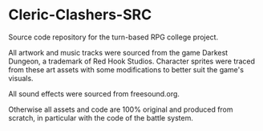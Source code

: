 # Cleric-Clashers-SRC
 Source code repository for the turn-based RPG college project.

All artwork and music tracks were sourced from the game Darkest Dungeon, a trademark of Red Hook Studios. Character sprites were traced from these art assets with some modifications to better suit the game's visuals.

All sound effects were sourced from freesound.org.

Otherwise all assets and code are 100% original and produced from scratch, in particular with the code of the battle system.
